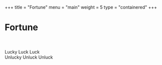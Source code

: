 +++
title = "Fortune"
menu = "main"
weight = 5
type = "containered" 
+++

<h1> Fortune </h1>
<br><br>

<div id="FortuneCookieTextDisplay"></div>
<a class="btn btn-purple-primary mb-3" onclick="Fortune()">Lucky Luck Luck</a>

<div id="MisFortuneCookieTextDisplay"></div>
<a class="btn btn-purple-primary" onclick="Misfortune()">Unlucky Unluck Unluck</a>

<script src="/js/fortune.js"></script>